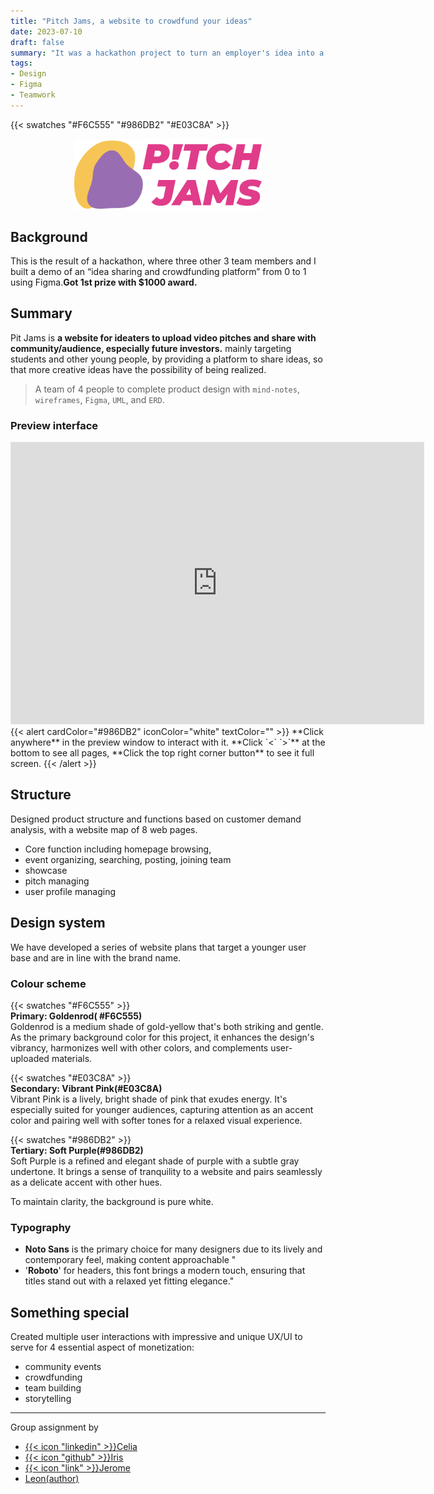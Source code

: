 ```yaml
---
title: "Pitch Jams, a website to crowdfund your ideas"
date: 2023-07-10
draft: false
summary: "It was a hackathon project to turn an employer's idea into a prototype web page in 2 days. Our 4-member student team won the first place in the program and $1000 in prize money."
tags:
- Design
- Figma
- Teamwork
---
```


{{< swatches "#F6C555" "#986DB2" "#E03C8A" >}}

<img src="Logo.png" alt="PitchJams" width=300px style="display: block; margin-left: auto; margin-right: auto;">

## Background

This is the result of a hackathon, where three other 3 team members and I built a demo of an “idea sharing and crowdfunding platform” from 0 to 1 using Figma.**Got 1st prize with $1000 award.**


## Summary

Pit Jams is **a website for ideaters to upload video pitches and share with community/audience, especially future investors.** mainly targeting students and other young people, by providing a platform to share ideas, so that more creative ideas have the possibility of being realized.
>A team of 4 people to complete product design with `mind-notes`, `wireframes`, `Figma`, `UML`, and `ERD`. 

### Preview interface

<iframe style="border: 1px solid rgba(0, 0, 0, 0.1);" width="660" height="450" src="https://www.figma.com/embed?embed_host=share&url=https%3A%2F%2Fwww.figma.com%2Fproto%2FiPlSWlebbBTFRwGwHxY2TD%2FPitch-Jams%3Fpage-id%3D0%253A1%26type%3Ddesign%26node-id%3D15-5%26viewport%3D1315%252C403%252C0.52%26t%3DLiU5QGsT31KA96oj-1%26scaling%3Dscale-down-width%26starting-point-node-id%3D15%253A5%26mode%3Ddesign" allowfullscreen></iframe>
{{< alert cardColor="#986DB2" iconColor="white" textColor="" >}}
**Click anywhere** in the preview window to interact with it. **Click  `<` `>`** at the bottom to see all pages, **Click the top right corner button** to see it full screen.
{{< /alert >}}

## Structure
Designed product structure and functions based on customer demand analysis, with a website map of 8 web pages. 
- Core function including homepage browsing, 
- event organizing, searching, posting, joining team
- showcase
- pitch managing
- user profile managing


## Design system
We have developed a series of website plans that target a younger user base and are in line with the brand name.

### Colour scheme
{{< swatches "#F6C555" >}}<br>
**Primary: Goldenrod( #F6C555)**<br>
Goldenrod is a medium shade of gold-yellow that's both striking and gentle. As the primary background color for this project, it enhances the design's vibrancy, harmonizes well with other colors, and complements user-uploaded materials.

{{< swatches "#E03C8A" >}}<br>
**Secondary: Vibrant Pink(#E03C8A)**<br>
Vibrant Pink is a lively, bright shade of pink that exudes energy. It's especially suited for younger audiences, capturing attention as an accent color and pairing well with softer tones for a relaxed visual experience.

{{< swatches "#986DB2" >}}<br>
**Tertiary: Soft Purple(#986DB2)**<br>
Soft Purple is a refined and elegant shade of purple with a subtle gray undertone. It brings a sense of tranquility to a website and pairs seamlessly as a delicate accent with other hues.


To maintain clarity, the background is pure white.  

### Typography

- **Noto Sans** is the primary choice for many designers due to its lively and contemporary feel, making content approachable "
-  '**Roboto**' for headers, this font brings a modern touch, ensuring that titles stand out with a relaxed yet fitting elegance."

## Something special
Created multiple user interactions with impressive and unique UX/UI to serve for 4 essential aspect of monetization: 
- community events
- crowdfunding
- team building
- storytelling


---

Group assignment by 
- <u>{{< icon "linkedin" >}}[Celia]( https://www.linkedin.com/in/xiaoyi-tang-670a22228/)</u> 
- <u>{{< icon "github" >}}[Iris](https://github.com/Iriswang0916)</u> 
- <u>{{< icon "link" >}}[Jerome](https://hitori.rocks/)</u>
- <u>[Leon(author)](https://cestduleon.dev)</u> 